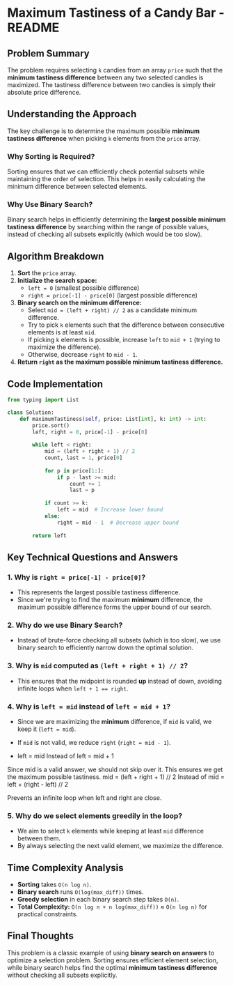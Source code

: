 # Maximum Tastiness of a Candy Bar - README

## **Problem Summary**
The problem requires selecting `k` candies from an array `price` such that the **minimum tastiness difference** between any two selected candies is maximized. The tastiness difference between two candies is simply their absolute price difference.

## **Understanding the Approach**
The key challenge is to determine the maximum possible **minimum tastiness difference** when picking `k` elements from the `price` array.

### **Why Sorting is Required?**
Sorting ensures that we can efficiently check potential subsets while maintaining the order of selection. This helps in easily calculating the minimum difference between selected elements.

### **Why Use Binary Search?**
Binary search helps in efficiently determining the **largest possible minimum tastiness difference** by searching within the range of possible values, instead of checking all subsets explicitly (which would be too slow).

## **Algorithm Breakdown**
1. **Sort** the `price` array.
2. **Initialize the search space:**
   - `left = 0` (smallest possible difference)
   - `right = price[-1] - price[0]` (largest possible difference)
3. **Binary search on the minimum difference:**
   - Select `mid = (left + right) // 2` as a candidate minimum difference.
   - Try to pick `k` elements such that the difference between consecutive elements is at least `mid`.
   - If picking `k` elements is possible, increase `left` to `mid + 1` (trying to maximize the difference).
   - Otherwise, decrease `right` to `mid - 1`.
4. **Return `right` as the maximum possible minimum tastiness difference.**

## **Code Implementation**
```python
from typing import List

class Solution:
    def maximumTastiness(self, price: List[int], k: int) -> int:
        price.sort()
        left, right = 0, price[-1] - price[0]
        
        while left < right:
            mid = (left + right + 1) // 2
            count, last = 1, price[0]
            
            for p in price[1:]:
                if p - last >= mid:
                    count += 1
                    last = p
            
            if count >= k:
                left = mid  # Increase lower bound
            else:
                right = mid - 1  # Decrease upper bound
                
        return left
```

## **Key Technical Questions and Answers**
### **1. Why is `right = price[-1] - price[0]`?**
- This represents the largest possible tastiness difference.
- Since we're trying to find the maximum **minimum** difference, the maximum possible difference forms the upper bound of our search.

### **2. Why do we use Binary Search?**
- Instead of brute-force checking all subsets (which is too slow), we use binary search to efficiently narrow down the optimal solution.

### **3. Why is `mid` computed as `(left + right + 1) // 2`?**
- This ensures that the midpoint is rounded **up** instead of down, avoiding infinite loops when `left + 1 == right`.

### **4. Why is `left = mid` instead of `left = mid + 1`?**
- Since we are maximizing the **minimum** difference, if `mid` is valid, we keep it (`left = mid`).
- If `mid` is not valid, we reduce `right` (`right = mid - 1`).

- left = mid Instead of left = mid + 1

Since mid is a valid answer, we should not skip over it.
This ensures we get the maximum possible tastiness.
mid = (left + right + 1) // 2 Instead of mid = left + (right - left) // 2

Prevents an infinite loop when left and right are close.

### **5. Why do we select elements greedily in the loop?**
- We aim to select `k` elements while keeping at least `mid` difference between them.
- By always selecting the next valid element, we maximize the difference.

## **Time Complexity Analysis**
- **Sorting** takes `O(n log n)`.
- **Binary search** runs `O(log(max_diff))` times.
- **Greedy selection** in each binary search step takes `O(n)`.
- **Total Complexity:** `O(n log n + n log(max_diff))` ≈ `O(n log n)` for practical constraints.

## **Final Thoughts**
This problem is a classic example of using **binary search on answers** to optimize a selection problem. Sorting ensures efficient element selection, while binary search helps find the optimal **minimum tastiness difference** without checking all subsets explicitly.

